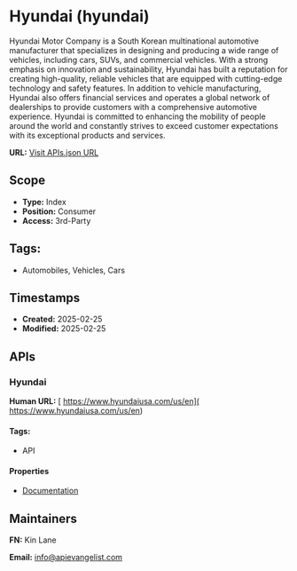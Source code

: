# Hyundai (hyundai)
Hyundai Motor Company is a South Korean multinational automotive manufacturer that specializes in designing and producing a wide range of vehicles, including cars, SUVs, and commercial vehicles. With a strong emphasis on innovation and sustainability, Hyundai has built a reputation for creating high-quality, reliable vehicles that are equipped with cutting-edge technology and safety features. In addition to vehicle manufacturing, Hyundai also offers financial services and operates a global network of dealerships to provide customers with a comprehensive automotive experience. Hyundai is committed to enhancing the mobility of people around the world and constantly strives to exceed customer expectations with its exceptional products and services.

**URL:** [Visit APIs.json URL](https://raw.githubusercontent.com/api-evangelist/hyundai/refs/heads/main/apis.yml)

## Scope

- **Type:** Index 
- **Position:** Consumer 
- **Access:** 3rd-Party 

## Tags:

 - Automobiles, Vehicles, Cars

## Timestamps

- **Created:** 2025-02-25 
- **Modified:** 2025-02-25 

## APIs

### Hyundai
 

**Human URL:** [ https://www.hyundaiusa.com/us/en]( https://www.hyundaiusa.com/us/en)


#### Tags:

 - API

#### Properties

- [Documentation]( https://www.hyundaiusa.com/us/en)

## Maintainers

**FN:** Kin Lane

**Email:** info@apievangelist.com


